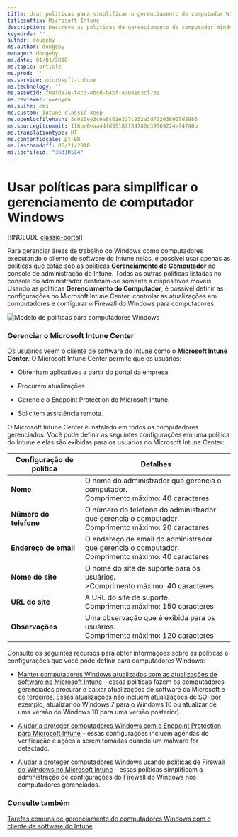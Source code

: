 ```yaml
---
title: Usar políticas para simplificar o gerenciamento de computador Windows
titlesuffix: Microsoft Intune
description: Descreve as políticas de gerenciamento de computador Windows e as configurações para o Microsoft Intune Center.
keywords: ''
author: dougeby
ms.author: dougeby
manager: dougeby
ms.date: 01/01/2018
ms.topic: article
ms.prod: ''
ms.service: microsoft-intune
ms.technology: ''
ms.assetid: f0afda7e-f4c3-4bcd-b4bf-4304103cf73e
ms.reviewer: owenyen
ms.suite: ems
ms.custom: intune-classic-keep
ms.openlocfilehash: 5d026ee3c9a6461e327c952a3d702936907d59b5
ms.sourcegitcommit: 116be0eaa44fd5518ff34780d39569224ef4746b
ms.translationtype: HT
ms.contentlocale: pt-BR
ms.lasthandoff: 06/21/2018
ms.locfileid: "36310514"
---
```

# <a name="use-policies-to-simplify-windows-pc-management"></a>Usar políticas para simplificar o gerenciamento de computador Windows

[!INCLUDE [classic-portal](includes/classic-portal.md)]

Para gerenciar áreas de trabalho do Windows como computadores executando o cliente de software do Intune nelas, é possível usar apenas as políticas que estão sob as políticas **Gerenciamento do Computador** no console de administração do Intune. Todas as outras políticas listadas no console do administrador destinam-se somente a dispositivos móveis. Usando as políticas **Gerenciamento do Computador**, é possível definir as configurações no Microsoft Intune Center, controlar as atualizações em computadores e configurar o Firewall do Windows para computadores.

![Modelo de políticas para computadores Windows](media/pc_policy_template.png)

### <a name="manage-the-microsoft-intune-center"></a>Gerenciar o Microsoft Intune Center
Os usuários veem o cliente de software do Intune como o **Microsoft Intune Center**. O Microsoft Intune Center permite que os usuários:

-   Obtenham aplicativos a partir do portal da empresa.

-   Procurem atualizações.

-   Gerencie o Endpoint Protection do Microsoft Intune.

-  Solicitem assistência remota.

O Microsoft Intune Center é instalado em todos os computadores gerenciados. Você pode definir as seguintes configurações em uma política do Intune e elas são exibidas para os usuários no Microsoft Intune Center:

|Configuração de política|Detalhes|
|------------------|--------------------|
|**Nome**|O nome do administrador que gerencia o computador.<br />Comprimento máximo: 40 caracteres|
|**Número do telefone**|O número do telefone do administrador que gerencia o computador.<br />Comprimento máximo: 20 caracteres|
|**Endereço de email**|O endereço de email do administrador que gerencia o computador.<br />Comprimento máximo: 40 caracteres|
|**Nome do site**|O nome do site de suporte para os usuários.<br />>Comprimento máximo: 40 caracteres|
|**URL do site**|A URL do site de suporte.<br />Comprimento máximo: 150 caracteres|
|**Observações**|Uma observação que é exibida para os usuários.<br />Comprimento máximo: 120 caracteres|

Consulte os seguintes recursos para obter informações sobre as políticas e configurações que você pode definir para computadores Windows:

- [Manter computadores Windows atualizados com as atualizações de software no Microsoft Intune](keep-windows-pcs-up-to-date-with-software-updates-in-microsoft-intune.md) – essas políticas fazem os computadores gerenciados procurar e baixar atualizações de software da Microsoft e de terceiros. Essas atualizações não incluem atualizações de SO (por exemplo, atualizar do Windows 7 para o Windows 10 ou atualizar de uma versão do Windows 10 para uma versão posterior).

- [Ajudar a proteger computadores Windows com o Endpoint Protection para Microsoft Intune](help-secure-windows-pcs-with-endpoint-protection-for-microsoft-intune.md) – essas configurações incluem agendas de verificação e ações a serem tomadas quando um malware for detectado.

- [Ajudar a proteger computadores Windows usando políticas de Firewall do Windows no Microsoft Intune](help-protect-windows-pcs-using-windows-firewall-policies-in-microsoft-intune.md) – essas políticas simplificam a administração de configurações do Firewall do Windows nos computadores gerenciados.


### <a name="see-also"></a>Consulte também

[Tarefas comuns de gerenciamento de computadores Windows com o cliente de software do Intune](common-windows-pc-management-tasks-with-the-microsoft-intune-computer-client.md)
